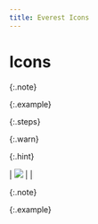 ```yaml
---
title: Everest Icons
---
```


# Icons


{:.note}



{:.example}



{:.steps}



{:.warn}



{:.hint}



| ![]({{site.utl_baseurl}}/img/lens.gif) |  |



{:.note}



{:.example}

